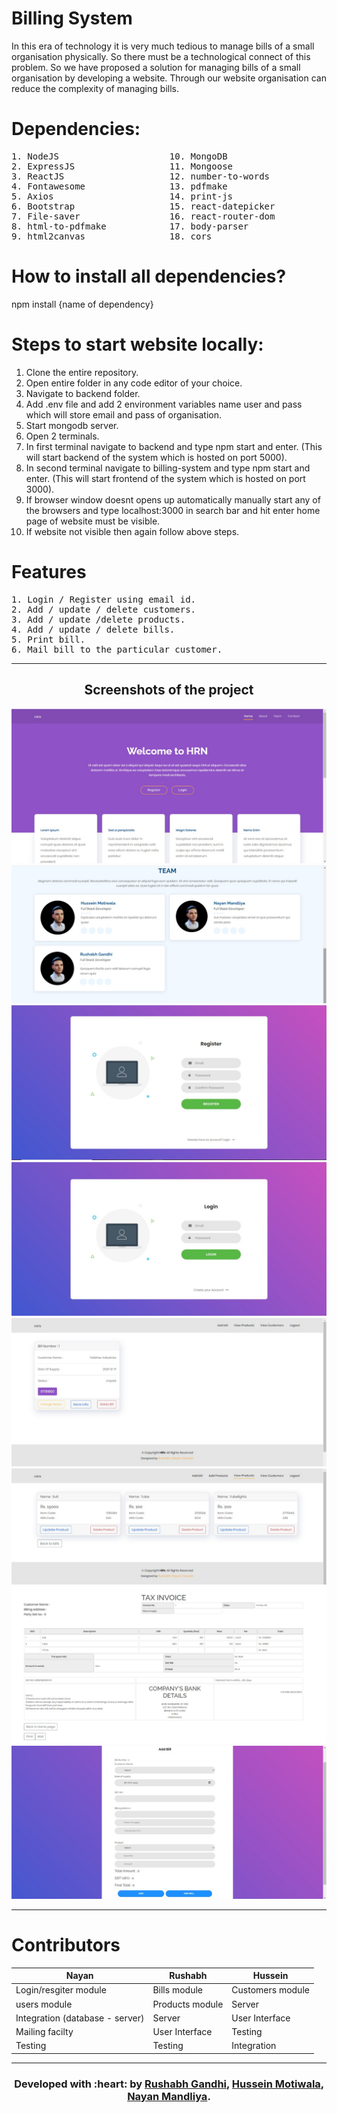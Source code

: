 # Billing System

In this era of technology it is very much tedious to manage bills of a small organisation physically. So there must be a technological connect of this problem. So we have proposed a solution for managing bills of a small organisation by developing a website. Through our website organisation can reduce the complexity of managing bills. 

# Dependencies:
<pre>
1. NodeJS                     10. MongoDB                          19. html-pdf
2. ExpressJS                  11. Mongoose                         20. is-empty
3. ReactJS                    12. number-to-words                  21. nodemailer
4. Fontawesome                13. pdfmake                          22. nodemailer-sendgrid-support
5. Axios                      14. print-js                         23. nodemon
6. Bootstrap                  15. react-datepicker                 24. popup
7. File-saver                 16. react-router-dom                 25. validator
8. html-to-pdfmake            17. body-parser                      26. jspdf
9. html2canvas                18. cors                             27. dotenv
</pre>

# How to install all dependencies? 
npm install {name of dependency}

# Steps to start website locally:
1. Clone the entire repository.
2. Open entire folder in any code editor of your choice.
3. Navigate to backend folder.
4. Add .env file and add 2 environment variables name user and pass which will store email and pass of organisation.
5. Start mongodb server.
6. Open 2 terminals.
7. In first terminal navigate to backend and type npm start and enter. (This will start backend of the system which is hosted on port 5000).
8. In second terminal navigate to billing-system and type npm start and enter. (This will start frontend of the system which is hosted on port 3000).
9. If browser window doesnt opens up automatically manually start any of the browsers and type localhost:3000 in search bar and hit enter home page of website must be visible.
10. If website not visible then again follow above steps.



# Features
<pre>
1. Login / Register using email id.
2. Add / update / delete customers.
3. Add / update /delete products.
4. Add / update / delete bills.
5. Print bill.
6. Mail bill to the particular customer.
</pre>
---

<h2 align="center">
Screenshots of the project
</h2>

![img](Screenshots/1.jpeg)
![img](Screenshots/2.jpeg)
![img](Screenshots/3.jpeg)
![img](Screenshots/4.jpeg)
![img](Screenshots/5.jpeg)
![img](Screenshots/6.jpeg)
![img](Screenshots/7.jpeg)
![img](Screenshots/8.jpeg)

---
# Contributors
| Nayan | Rushabh | Hussein |
|-------|---------|---------|
| Login/resgiter module | Bills module | Customers module |
| users module | Products module | Server |
| Integration (database - server) | Server | User Interface |
| Mailing facilty | User Interface | Testing |
| Testing | Testing | Integration|


<hr>
<h3 align="center"><b>Developed with :heart: by <a href="https://github.com/rushabhgandhi13">Rushabh Gandhi</a>, <a href="https://github.com/hussein-hub">Hussein Motiwala</a>, <a href="https://github.com/nixen2802">Nayan Mandliya</a>.</b></h1>
